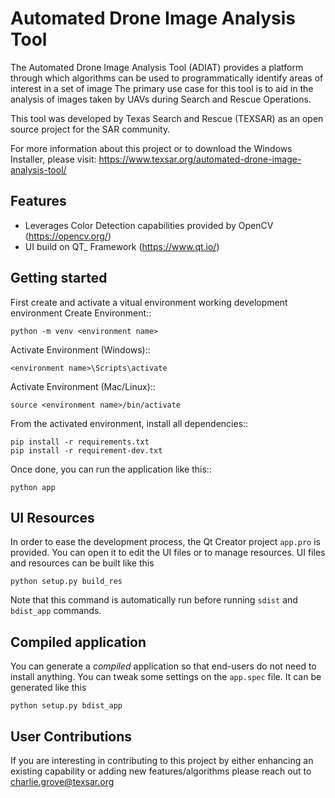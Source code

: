 Automated Drone Image Analysis Tool
=============================

The Automated Drone Image Analysis Tool (ADIAT) provides a platform through which algorithms can be used to programmatically identify areas of interest in a set of image  The primary use case for this tool is to aid in the analysis of images taken by UAVs during Search and Rescue Operations.

This tool was developed by Texas Search and Rescue (TEXSAR) as an open source project for the SAR community.

For more information about this project or to download the Windows Installer, please visit: https://www.texsar.org/automated-drone-image-analysis-tool/

Features
--------

- Leverages Color Detection capabilities provided by OpenCV (https://opencv.org/)
- UI build on QT_ Framework (https://www.qt.io/)
 

Getting started
---------------

First create and activate a vitual environment working development environment
Create Environment::
    
    python -m venv <environment name>
    
Activate Environment (Windows)::
    
    <environment name>\Scripts\activate
    
Activate Environment (Mac/Linux)::

    source <environment name>/bin/activate

From the activated environment, install all dependencies::

    pip install -r requirements.txt
    pip install -r requirement-dev.txt

Once done, you can run the application like this::

    python app

UI Resources
--------------------------

In order to ease the development process, the Qt Creator project ``app.pro`` is
provided. You can open it to edit the UI files or to manage resources.
UI files and resources can be built like this

    python setup.py build_res

Note that this command is automatically run before running ``sdist`` and
``bdist_app`` commands.

Compiled application
--------------------

You can generate a *compiled* application so that end-users do not need to
install anything. You can tweak some settings on the ``app.spec`` file. It can
be generated like this

    python setup.py bdist_app
    
 User Contributions
--------------------

If you are interesting in contributing to this project by either enhancing an existing capability or adding new features/algorithms please reach out to charlie.grove@texsar.org
